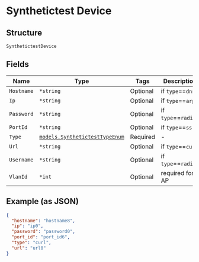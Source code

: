 
# Synthetictest Device

## Structure

`SynthetictestDevice`

## Fields

| Name | Type | Tags | Description |
|  --- | --- | --- | --- |
| `Hostname` | `*string` | Optional | if `type`==`dns` |
| `Ip` | `*string` | Optional | if `type`==`arp` |
| `Password` | `*string` | Optional | if `type`==`radius` |
| `PortId` | `*string` | Optional | if `type`==`ssr` |
| `Type` | [`models.SynthetictestTypeEnum`](../../doc/models/synthetictest-type-enum.md) | Required | - |
| `Url` | `*string` | Optional | if `type`==`curl` |
| `Username` | `*string` | Optional | if `type`==`radius` |
| `VlanId` | `*int` | Optional | required for AP |

## Example (as JSON)

```json
{
  "hostname": "hostname8",
  "ip": "ip0",
  "password": "password0",
  "port_id": "port_id6",
  "type": "curl",
  "url": "url0"
}
```

